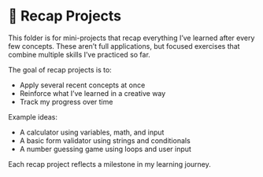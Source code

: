 # 🔁 Recap Projects

This folder is for mini-projects that recap everything I’ve learned after every few concepts. These aren’t full applications, but focused exercises that combine multiple skills I’ve practiced so far.

The goal of recap projects is to:
- Apply several recent concepts at once
- Reinforce what I’ve learned in a creative way
- Track my progress over time

Example ideas:
- A calculator using variables, math, and input
- A basic form validator using strings and conditionals
- A number guessing game using loops and user input

Each recap project reflects a milestone in my learning journey.
